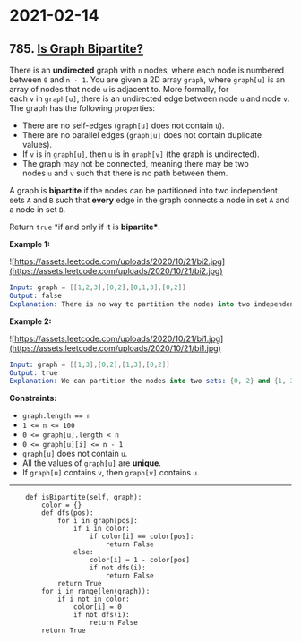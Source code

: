 # 2021-02-14

## 785. [Is Graph Bipartite?](https://leetcode.com/problems/is-graph-bipartite/)

There is an **undirected** graph with `n` nodes, where each node is numbered between `0` and `n - 1`. You are given a 2D array `graph`, where `graph[u]` is an array of nodes that node `u` is adjacent to. More formally, for each `v` in `graph[u]`, there is an undirected edge between node `u` and node `v`. The graph has the following properties:

- There are no self-edges (`graph[u]` does not contain `u`).
- There are no parallel edges (`graph[u]` does not contain duplicate values).
- If `v` is in `graph[u]`, then `u` is in `graph[v]` (the graph is undirected).
- The graph may not be connected, meaning there may be two nodes `u` and `v` such that there is no path between them.

A graph is **bipartite** if the nodes can be partitioned into two independent sets `A` and `B` such that **every** edge in the graph connects a node in set `A` and a node in set `B`.

Return `true` \*if and only if it is **bipartite\***.

**Example 1:**

![https://assets.leetcode.com/uploads/2020/10/21/bi2.jpg](https://assets.leetcode.com/uploads/2020/10/21/bi2.jpg)

```s
Input: graph = [[1,2,3],[0,2],[0,1,3],[0,2]]
Output: false
Explanation: There is no way to partition the nodes into two independent sets such that every edge connects a node in one and a node in the other.
```

**Example 2:**

![https://assets.leetcode.com/uploads/2020/10/21/bi1.jpg](https://assets.leetcode.com/uploads/2020/10/21/bi1.jpg)

```s
Input: graph = [[1,3],[0,2],[1,3],[0,2]]
Output: true
Explanation: We can partition the nodes into two sets: {0, 2} and {1, 3}.
```

**Constraints:**

- `graph.length == n`
- `1 <= n <= 100`
- `0 <= graph[u].length < n`
- `0 <= graph[u][i] <= n - 1`
- `graph[u]` does not contain `u`.
- All the values of `graph[u]` are **unique**.
- If `graph[u]` contains `v`, then `graph[v]` contains `u`.

---

```py3
    def isBipartite(self, graph):
        color = {}
        def dfs(pos):
            for i in graph[pos]:
                if i in color:
                    if color[i] == color[pos]:
                        return False
                else:
                    color[i] = 1 - color[pos]
                    if not dfs(i):
                        return False
            return True
        for i in range(len(graph)):
            if i not in color:
                color[i] = 0
                if not dfs(i):
                    return False
        return True
```
